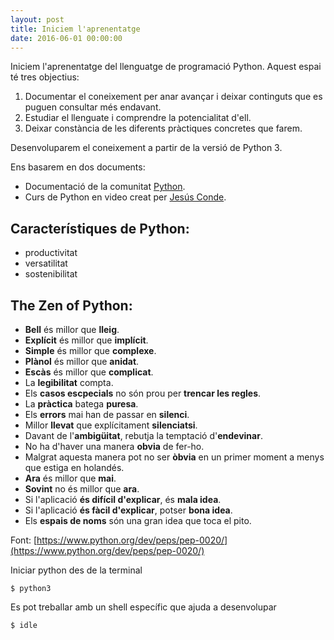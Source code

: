 ```yaml
---
layout: post
title: Iniciem l'aprenentatge
date: 2016-06-01 00:00:00
---
```



Iniciem l'aprenentatge del llenguatge de programació Python. Aquest espai té tres objectius:

1. Documentar el coneixement per anar avançar i deixar continguts que es puguen consultar més endavant.
2. Estudiar el llenguate i comprendre la potencialitat d'ell.
3. Deixar constància de les diferents pràctiques concretes que farem.

Desenvoluparem el coneixement a partir de la versió de Python 3.

Ens basarem en dos documents:

- Documentació de la comunitat [Python](https://docs.python.org/3/tutorial/index.html).
- Curs de Python en video creat per [Jesús Conde](https://www.youtube.com/watch?v=qsHEAW6wqks).


## Característiques de Python:

- productivitat
- versatilitat
- sostenibilitat

## The Zen of Python:

- **Bell** és millor que **lleig**.
- **Explícit** és millor que **implícit**.
- **Simple** és millor que **complexe**.
- **Plànol** és millor que **anidat**.
- **Escàs** és millor que **complicat**.
- La **legibilitat** compta.
- Els **casos escpecials** no són prou per **trencar les regles**.
- La **pràctica** batega **puresa**.
- Els **errors** mai han de passar en **silenci**.
- Millor **llevat** que explícitament **silenciatsi**.
- Davant de l'**ambigüitat**, rebutja la temptació d'**endevinar**.
- No ha d'haver una manera **obvia** de fer-ho.
- Malgrat aquesta manera pot no ser **òbvia** en un primer moment a menys que estiga en holandés.
- **Ara** és millor que **mai**.
- **Sovint** no és millor que **ara**.
- Si l'aplicació **és difícil d'explicar**, és **mala idea**.
- Si l'aplicació **és fàcil d'explicar**, potser **bona idea**.
- Els **espais de noms** són una gran idea que toca el pito.

Font: [https://www.python.org/dev/peps/pep-0020/](https://www.python.org/dev/peps/pep-0020/)

Iniciar python des de la terminal

	$ python3

Es pot treballar amb un shell específic que ajuda a desenvolupar

	$ idle


